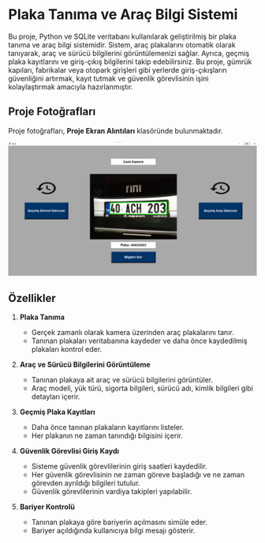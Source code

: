 # **Plaka Tanıma ve Araç Bilgi Sistemi**

Bu proje, Python ve SQLite veritabanı kullanılarak geliştirilmiş bir plaka tanıma ve araç bilgi sistemidir. Sistem, araç plakalarını otomatik olarak tanıyarak, araç ve sürücü bilgilerini görüntülemenizi sağlar. Ayrıca, geçmiş plaka kayıtlarını ve giriş-çıkış bilgilerini takip edebilirsiniz. Bu proje, gümrük kapıları, fabrikalar veya otopark girişleri gibi yerlerde giriş-çıkışların güvenliğini artırmak, kayıt tutmak ve güvenlik görevlisinin işini kolaylaştırmak amacıyla hazırlanmıştır.

## **Proje Fotoğrafları**
Proje fotoğrafları, **Proje Ekran Alıntıları** klasöründe bulunmaktadır.

![Proje Görseli](https://github.com/MortySmith00/Plaka-Tanima-Sistemi/blob/main/Proje%20Ekran%20Alıntıları/img3.png)

## **Özellikler**

1. **Plaka Tanıma**
   - Gerçek zamanlı olarak kamera üzerinden araç plakalarını tanır.
   - Tanınan plakaları veritabanına kaydeder ve daha önce kaydedilmiş plakaları kontrol eder.
   
2. **Araç ve Sürücü Bilgilerini Görüntüleme**
   - Tanınan plakaya ait araç ve sürücü bilgilerini görüntüler.
   - Araç modeli, yük türü, sigorta bilgileri, sürücü adı, kimlik bilgileri gibi detayları içerir.
   
3. **Geçmiş Plaka Kayıtları**
   - Daha önce tanınan plakaların kayıtlarını listeler.
   - Her plakanın ne zaman tanındığı bilgisini içerir.

5. **Güvenlik Görevlisi Giriş Kaydı**
   - Sisteme güvenlik görevlilerinin giriş saatleri kaydedilir.
   - Her güvenlik görevlisinin ne zaman göreve başladığı ve ne zaman görevden ayrıldığı bilgileri tutulur.
   - Güvenlik görevlilerinin vardiya takipleri yapılabilir. 

4. **Bariyer Kontrolü**
   - Tanınan plakaya göre bariyerin açılmasını simüle eder.
   - Bariyer açıldığında kullanıcıya bilgi mesajı gösterir.
